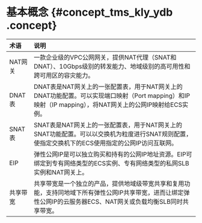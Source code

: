 # 基本概念 {#concept_tms_kly_ydb .concept}

|术语|说明|
|:-|:-|
|NAT网关|一款企业级的VPC公网网关，提供NAT代理（SNAT和DNAT）、10Gbps级别的转发能力、地域级别的高可用性和跨可用区的容灾能力。|
|DNAT表|DNAT表是NAT网关上的一张配置表，用于NAT网关上的DNAT功能配置。可以实现端口映射（Port mapping）和IP映射（IP mapping），将NAT网关上的公网IP映射给ECS实例。|
|SNAT表|SNAT表是NAT网关上的一张配置表，用于NAT网关上的SNAT功能配置。可以以交换机为粒度进行SNAT规则配置，使指定交换机下的ECS使用指定的公网IP访问互联网。|
|EIP|弹性公网IP是可以独立购买和持有的公网IP地址资源。EIP可绑定到专有网络类型的ECS实例、专有网络类型的私网SLB实例和NAT网关上。|
|共享带宽|共享带宽是一个独立的产品，提供地域级带宽共享和复用功能，支持同地域下所有弹性公网IP共享带宽，进而让绑定弹性公网IP的云服务器ECS、NAT网关或负载均衡SLB同时共享带宽。|


